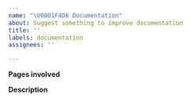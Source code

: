 ```yaml
---
name: "\U0001F4D6 Documentation"
about: Suggest something to improve documentation
title: ''
labels: documentation
assignees: ''

---
```


**Pages involved**
<!-- A markdown link list to involved pages. -->

**Description**  
<!-- A clear and concise description of your suggestion. -->
